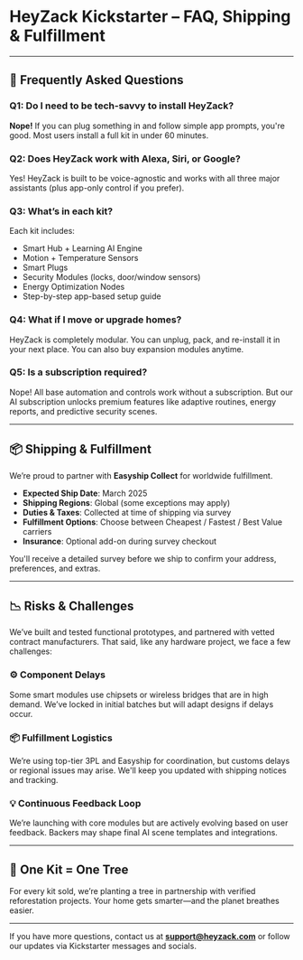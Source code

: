
# HeyZack Kickstarter – FAQ, Shipping & Fulfillment

---

## 🙋 Frequently Asked Questions

### Q1: Do I need to be tech-savvy to install HeyZack?
**Nope!** If you can plug something in and follow simple app prompts, you're good. Most users install a full kit in under 60 minutes.

### Q2: Does HeyZack work with Alexa, Siri, or Google?
Yes! HeyZack is built to be voice-agnostic and works with all three major assistants (plus app-only control if you prefer).

### Q3: What’s in each kit?
Each kit includes:
- Smart Hub + Learning AI Engine
- Motion + Temperature Sensors
- Smart Plugs
- Security Modules (locks, door/window sensors)
- Energy Optimization Nodes
- Step-by-step app-based setup guide

### Q4: What if I move or upgrade homes?
HeyZack is completely modular. You can unplug, pack, and re-install it in your next place. You can also buy expansion modules anytime.

### Q5: Is a subscription required?
Nope! All base automation and controls work without a subscription. But our AI subscription unlocks premium features like adaptive routines, energy reports, and predictive security scenes.

---

## 📦 Shipping & Fulfillment

We’re proud to partner with **Easyship Collect** for worldwide fulfillment.

- **Expected Ship Date**: March 2025
- **Shipping Regions**: Global (some exceptions may apply)
- **Duties & Taxes**: Collected at time of shipping via survey
- **Fulfillment Options**: Choose between Cheapest / Fastest / Best Value carriers
- **Insurance**: Optional add-on during survey checkout

You'll receive a detailed survey before we ship to confirm your address, preferences, and extras.

---

## 📉 Risks & Challenges

We’ve built and tested functional prototypes, and partnered with vetted contract manufacturers. That said, like any hardware project, we face a few challenges:

### ⚙️ Component Delays
Some smart modules use chipsets or wireless bridges that are in high demand. We’ve locked in initial batches but will adapt designs if delays occur.

### 📦 Fulfillment Logistics
We’re using top-tier 3PL and Easyship for coordination, but customs delays or regional issues may arise. We'll keep you updated with shipping notices and tracking.

### 💡 Continuous Feedback Loop
We’re launching with core modules but are actively evolving based on user feedback. Backers may shape final AI scene templates and integrations.

---

## 🌱 One Kit = One Tree

For every kit sold, we’re planting a tree in partnership with verified reforestation projects. Your home gets smarter—and the planet breathes easier.

---

If you have more questions, contact us at **support@heyzack.com** or follow our updates via Kickstarter messages and socials.

